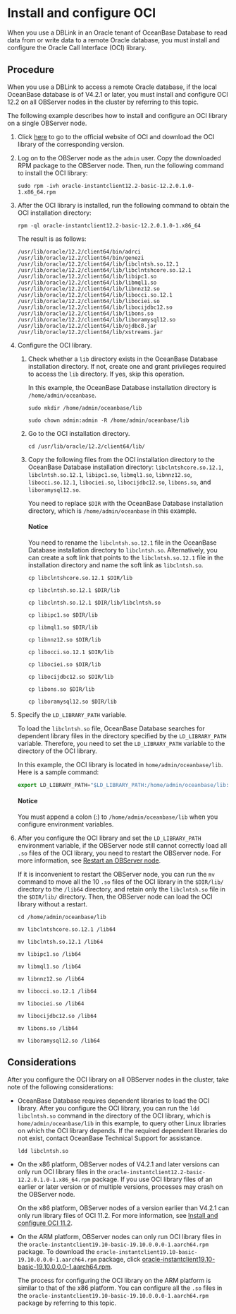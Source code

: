 # Install and configure OCI

When you use a DBLink in an Oracle tenant of OceanBase Database to read data from or write data to a remote Oracle database, you must install and configure the Oracle Call Interface (OCI) library.

## Procedure

When you use a DBLink to access a remote Oracle database, if the local OceanBase database is of V4.2.1 or later, you must install and configure OCI 12.2 on all OBServer nodes in the cluster by referring to this topic.

The following example describes how to install and configure an OCI library on a single OBServer node.

1. Click [here](https://www.oracle.com/database/technologies/instant-client/linux-x86-64-downloads.html#license-lightbox) to go to the official website of OCI and download the OCI library of the corresponding version.

2. Log on to the OBServer node as the `admin` user. Copy the downloaded RPM package to the OBServer node. Then, run the following command to install the OCI library:

   ```shell
   sudo rpm -ivh oracle-instantclient12.2-basic-12.2.0.1.0-1.x86_64.rpm
   ```

3. After the OCI library is installed, run the following command to obtain the OCI installation directory:

   ```shell
   rpm -ql oracle-instantclient12.2-basic-12.2.0.1.0-1.x86_64
   ```

   The result is as follows:

   ```shell
   /usr/lib/oracle/12.2/client64/bin/adrci
   /usr/lib/oracle/12.2/client64/bin/genezi
   /usr/lib/oracle/12.2/client64/lib/libclntsh.so.12.1
   /usr/lib/oracle/12.2/client64/lib/libclntshcore.so.12.1
   /usr/lib/oracle/12.2/client64/lib/libipc1.so
   /usr/lib/oracle/12.2/client64/lib/libmql1.so
   /usr/lib/oracle/12.2/client64/lib/libnnz12.so
   /usr/lib/oracle/12.2/client64/lib/libocci.so.12.1
   /usr/lib/oracle/12.2/client64/lib/libociei.so
   /usr/lib/oracle/12.2/client64/lib/libocijdbc12.so
   /usr/lib/oracle/12.2/client64/lib/libons.so
   /usr/lib/oracle/12.2/client64/lib/liboramysql12.so
   /usr/lib/oracle/12.2/client64/lib/ojdbc8.jar
   /usr/lib/oracle/12.2/client64/lib/xstreams.jar
   ```

4. Configure the OCI library.

   1. Check whether a `lib` directory exists in the OceanBase Database installation directory. If not, create one and grant privileges required to access the `lib` directory. If yes, skip this operation.

      In this example, the OceanBase Database installation directory is `/home/admin/oceanbase`.

      ```shell
      sudo mkdir /home/admin/oceanbase/lib
      ```

      ```shell
      sudo chown admin:admin -R /home/admin/oceanbase/lib
      ```

   2. Go to the OCI installation directory.

      ```shell
      cd /usr/lib/oracle/12.2/client64/lib/
      ```

   3. Copy the following files from the OCI installation directory to the OceanBase Database installation directory: `libclntshcore.so.12.1`, `libclntsh.so.12.1`, `libipc1.so`, `libmql1.so`, `libnnz12.so`, `libocci.so.12.1`, `libociei.so`, `libocijdbc12.so`, `libons.so`, and `liboramysql12.so`.

      You need to replace `$DIR` with the OceanBase Database installation directory, which is `/home/admin/oceanbase` in this example.

      <main id="notice" type='notice'>
      <h4>Notice</h4>
      <p>You need to rename the <code>libclntsh.so.12.1</code> file in the OceanBase Database installation directory to <code>libclntsh.so</code>. Alternatively, you can create a soft link that points to the <code>libclntsh.so.12.1</code> file in the installation directory and name the soft link as <code>libclntsh.so</code>. </p>
      </main>

      ```shell
      cp libclntshcore.so.12.1 $DIR/lib
      ```

      ```shell
      cp libclntsh.so.12.1 $DIR/lib
      ```

      ```shell
      cp libclntsh.so.12.1 $DIR/lib/libclntsh.so
      ```

      ```shell
      cp libipc1.so $DIR/lib
      ```

      ```shell
      cp libmql1.so $DIR/lib
      ```

      ```shell
      cp libnnz12.so $DIR/lib
      ```

      ```shell
      cp libocci.so.12.1 $DIR/lib
      ```

      ```shell
      cp libociei.so $DIR/lib
      ```

      ```shell
      cp libocijdbc12.so $DIR/lib
      ```

      ```shell
      cp libons.so $DIR/lib
      ```

      ```shell
      cp liboramysql12.so $DIR/lib
      ```

5. Specify the `LD_LIBRARY_PATH` variable.

   To load the `libclntsh.so` file, OceanBase Database searches for dependent library files in the directory specified by the `LD_LIBRARY_PATH` variable. Therefore, you need to set the `LD_LIBRARY_PATH` variable to the directory of the OCI library. 

   In this example, the OCI library is located in `home/admin/oceanbase/lib`. Here is a sample command:

   ```javascript
   export LD_LIBRARY_PATH="$LD_LIBRARY_PATH:/home/admin/oceanbase/lib:"
   ```

   <main id="notice" type='notice'>
   <h4>Notice</h4>
   <p>You must append a colon (:) to <code>/home/admin/oceanbase/lib</code> when you configure environment variables. </p>
   </main>

6. After you configure the OCI library and set the `LD_LIBRARY_PATH` environment variable, if the OBServer node still cannot correctly load all `.so` files of the OCI library, you need to restart the OBServer node. For more information, see [Restart an OBServer node](../600.cluster-functions/600.manage-an-observer/200.restart-observer.md).

   If it is inconvenient to restart the OBServer node, you can run the `mv` command to move all the 10 `.so` files of the OCI library in the `$DIR/lib/` directory to the `/lib64` directory, and retain only the `libclntsh.so` file in the `$DIR/lib/` directory. Then, the OBServer node can load the OCI library without a restart.

   ```shell
   cd /home/admin/oceanbase/lib
   ```

   ```shell
   mv libclntshcore.so.12.1 /lib64
   ```

   ```shell
   mv libclntsh.so.12.1 /lib64
   ```

   ```shell
   mv libipc1.so /lib64
   ```

   ```shell
   mv libmql1.so /lib64
   ```

   ```shell
   mv libnnz12.so /lib64
   ```

   ```shell
   mv libocci.so.12.1 /lib64
   ```

   ```shell
   mv libociei.so /lib64
   ```

   ```shell
   mv libocijdbc12.so /lib64
   ```

   ```shell
   mv libons.so /lib64
   ```

   ```shell
   mv liboramysql12.so /lib64
   ```

## Considerations

After you configure the OCI library on all OBServer nodes in the cluster, take note of the following considerations:

* OceanBase Database requires dependent libraries to load the OCI library. After you configure the OCI library, you can run the `ldd libclntsh.so` command in the directory of the OCI library, which is `home/admin/oceanbase/lib` in this example, to query other Linux libraries on which the OCI library depends. If the required dependent libraries do not exist, contact OceanBase Technical Support for assistance.

   ```shell
   ldd libclntsh.so
   ```

* On the x86 platform, OBServer nodes of V4.2.1 and later versions can only run OCI library files in the `oracle-instantclient12.2-basic-12.2.0.1.0-1.x86_64.rpm` package. If you use OCI library files of an earlier or later version or of multiple versions, processes may crash on the OBServer node.

   On the x86 platform, OBServer nodes of a version earlier than V4.2.1 can only run library files of OCI 11.2. For more information, see [Install and configure OCI 11.2](https://www.oceanbase.com/docs/common-oceanbase-database-cn-1000000000323041).

* On the ARM platform, OBServer nodes can only run OCI library files in the `oracle-instantclient19.10-basic-19.10.0.0.0-1.aarch64.rpm` package. To download the `oracle-instantclient19.10-basic-19.10.0.0.0-1.aarch64.rpm` package, click [oracle-instantclient19.10-basic-19.10.0.0.0-1.aarch64.rpm](https://yum.oracle.com/repo/OracleLinux/OL8/oracle/instantclient/aarch64/index.html).

   The process for configuring the OCI library on the ARM platform is similar to that of the x86 platform. You can configure all the `.so` files in the `oracle-instantclient19.10-basic-19.10.0.0.0-1.aarch64.rpm` package by referring to this topic.
